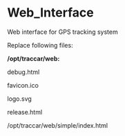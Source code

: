 # Web_Interface
Web interface for GPS tracking system

Replace following files:

**/opt/traccar/web:**

debug.html

favicon.ico

logo.svg

release.html

/opt/traccar/web/simple/index.html
